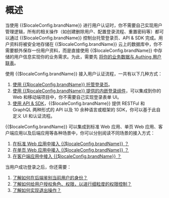# 概述

<LastUpdated/>

当使用 {{$localeConfig.brandName}} 进行用户认证时，你不需要自己实现用户管理逻辑，所有的相关操作（如创建删除用户、配置登录流程、重置密码等）都可以通过 {{$localeConfig.brandName}} 控制台托管登录页、API & SDK 完成。用户资料将被安全地存储在 {{$localeConfig.brandName}} 云上的数据库中，你不需要额外保存一份用户资料，而是直接使用 {{$localeConfig.brandName}} 中存储的用户信息实现你的业务需求。为此，需要先 [将你的业务数据与 Authing 用户联表](/guides/faqs/how-to-join-authing-user-with-your-business-data.md)。

使用 {{$localeConfig.brandName}} 接入用户认证流程，一共有以下几种方式：

1. [使用 {{$localeConfig.brandName}} 托管登录页](../use-hosted-login-page.md)。
2. [使用 {{$localeConfig.brandName}} 提供的内嵌登录组件](../use-embeded-login-component/)，可以集成到你的 Web 和移动端项目中，你不需要自己实现登录表单 UI。
3. [使用 API & SDK](../use-api-sdk/)，{{$localeConfig.brandName}} 提供 RESTFul 和 GraphQL 两种形式的 API 以及 10 余种语言或框架的 SDK，你可以基于此自定义 UI 和认证流程。

{{$localeConfig.brandName}} 可以集成到标准 Web 应用、单页 Web 应用、客户端应用以及后端应用等各种场景中，你可以分别阅读不同场景的接入方式：

1. [在标准 Web 应用中接入 {{$localeConfig.brandName}} ？](../../platform-guide/integrate-with-regular-web-app.md)
2. [在单页 Web 应用中接入 {{$localeConfig.brandName}} ？](../../platform-guide/integrate-with-spa.md)
3. [在客户端应用中接入 {{$localeConfig.brandName}} ？](../../platform-guide/integrate-with-mobile-app.md)

当用户成功登录之后，你还需要：

1. [了解如何在后端鉴别当前用户的身份？](../how-to-validate-user-token.md)
2. [了解如何给用户授权角色、权限，以进行细粒度的权限控制？](../how-to-implement-access-control.md)
3. [了解如何实现退出操作？](../how-to-logout-user.md)
